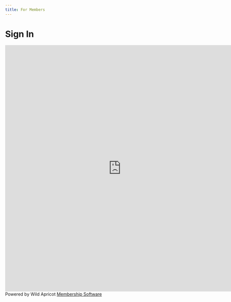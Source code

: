 ```yaml
---
title: For Members
---
```


<div class="grid">

<div class="container" id="mycard">

  # Sign In



</div>

<div class="container" id="mycard">


  <iframe frameborder="no" height="800px" https:="" onload="tryToEnableWACookies(" src="https://vfc-members.wildapricot.org/widget/join-us" width="750px"></iframe><br />
Powered by Wild Apricot <a href="http://www.wildapricot.com/features" target="_blank">Membership Software</a><script  type="text/javascript" language="javascript" src="https://vfc-members.wildapricot.org/Common/EnableCookies.js" ></script>


</div>

</div>

